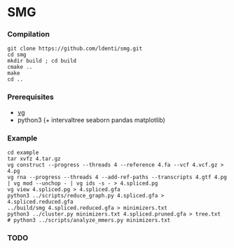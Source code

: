 # SMG

### Compilation
```
git clone https://github.com/ldenti/smg.git
cd smg
mkdir build ; cd build
cmake ..
make
cd ..
```

### Prerequisites
* [vg](https://github.com/vgteam/vg)
* python3 (+ intervaltree seaborn pandas matplotlib)


### Example
```
cd example
tar xvfz 4.tar.gz
vg construct --progress --threads 4 --reference 4.fa --vcf 4.vcf.gz > 4.pg
vg rna --progress --threads 4 --add-ref-paths --transcripts 4.gtf 4.pg | vg mod --unchop - | vg ids -s - > 4.spliced.pg
vg view 4.spliced.pg > 4.spliced.gfa
python3 ../scripts/reduce_graph.py 4.spliced.gfa > 4.spliced.reduced.gfa
../build/smg 4.spliced.reduced.gfa > minimizers.txt
python3 ../cluster.py minimizers.txt 4.spliced.pruned.gfa > tree.txt
# python3 ../scripts/analyze_mmers.py minimizers.txt
```

### TODO
